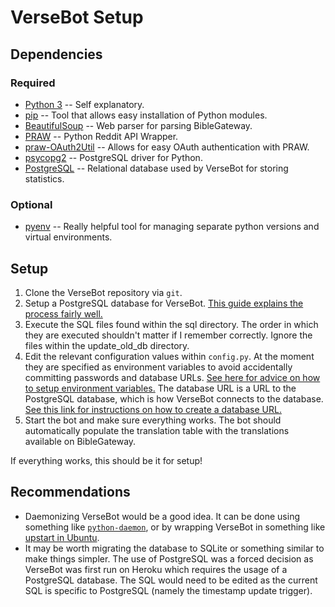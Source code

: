 VerseBot Setup
==============

## Dependencies ##
### Required ###
* [Python 3](https://www.python.org/downloads/) -- Self explanatory.
* [pip](https://pypi.python.org/pypi/pip) -- Tool that allows easy installation of Python modules.
* [BeautifulSoup](http://www.crummy.com/software/BeautifulSoup/) -- Web parser for parsing BibleGateway.
* [PRAW](https://github.com/praw-dev/praw) -- Python Reddit API Wrapper.
* [praw-OAuth2Util](https://github.com/SmBe19/praw-OAuth2Util) -- Allows for easy OAuth authentication with PRAW.
* [psycopg2](http://initd.org/psycopg/) -- PostgreSQL driver for Python.
* [PostgreSQL](http://www.postgresql.org/) -- Relational database used by VerseBot for storing statistics.

### Optional ###
* [pyenv](https://github.com/yyuu/pyenv) -- Really helpful tool for managing separate python versions and virtual environments.

## Setup ##
1. Clone the VerseBot repository via `git`.
2. Setup a PostgreSQL database for VerseBot. [This guide explains the process fairly well.](https://www.digitalocean.com/community/tutorials/how-to-install-and-use-postgresql-on-ubuntu-14-04)
3. Execute the SQL files found within the sql directory. The order in which they are executed shouldn't matter if I remember correctly. Ignore the files within the update_old_db directory.
4. Edit the relevant configuration values within `config.py`. At the moment they are specified as environment variables to avoid accidentally committing passwords and database URLs. [See here for advice on how to setup environment variables.](http://unix.stackexchange.com/questions/117467/how-to-permanently-set-environmental-variables) The database URL is a URL to the PostgreSQL database, which is how VerseBot connects to the database. [See this link for instructions on how to create a database URL.](http://stackoverflow.com/questions/3582552/postgres-connection-url)
5. Start the bot and make sure everything works. The bot should automatically populate the translation table with the translations available on BibleGateway.

If everything works, this should be it for setup!

## Recommendations ##
* Daemonizing VerseBot would be a good idea. It can be done using something like [`python-daemon`](https://github.com/serverdensity/python-daemon), or by wrapping VerseBot in something like [upstart in Ubuntu](https://www.digitalocean.com/community/tutorials/the-upstart-event-system-what-it-is-and-how-to-use-it).
* It may be worth migrating the database to SQLite or something similar to make things simpler. The use of PostgreSQL was a forced decision as VerseBot was first run on Heroku which requires the usage of a PostgreSQL database. The SQL would need to be edited as the current SQL is specific to PostgreSQL (namely the timestamp update trigger).
